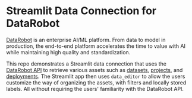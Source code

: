 # Streamlit Data Connection for DataRobot

[DataRobot](www.datarobot.com) is an enterprise AI/ML platform. From data to model in production,
the end-to-end platform accelerates the time to value with AI while maintaining high quality and
standardization.

This repo demonstrates a Streamlit data connection that uses the
[DataRobot API](https://docs.datarobot.com/en/api) to retrieve various assets such as
[datasets](https://datarobot-public-api-client.readthedocs-hosted.com/en/latest-release/autodoc/api_reference.html#datasets),
[projects](https://datarobot-public-api-client.readthedocs-hosted.com/en/latest-release/autodoc/api_reference.html#project), and
[deployments](https://datarobot-public-api-client.readthedocs-hosted.com/en/latest-release/autodoc/api_reference.html#deployment).
The Streamlit app then uses `data_editor` to allow the users customize the way of organizing
the assets, with filters and locally stored labels. All without requiring the users' familiarity
with the DataRobot API.
